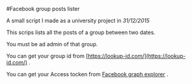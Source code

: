 #Facebook group posts lister

A small script I made as a university project in *31/12/2015*

This scrips lists all the posts of a group between two dates.

You must be ad admin of that group.

You can get your group id from [https://lookup-id.com/](https://lookup-id.com/) .

You can get your Access tocken from [Facebook graph explorer](https://developers.facebook.com/tools/explorer/?pnref=story) .